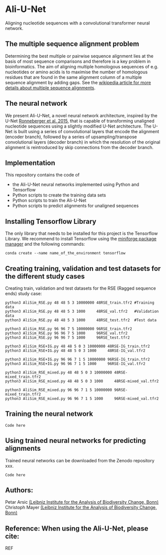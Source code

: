 # Ali-U-Net
Aligning nucleotide sequences with a convolutional transformer neural network.

## The multiple sequence alignment problem
Determining the best multiple or pairwise sequence alignment lies at the basis of most sequence comparisons and therefore is a key problem in bioinformatics. The aim of aligning multiple homologous sequences of e.g. nucleotides or amino acids is to maximise the number of homologous residues that are found in the same alignment column of a multiple sequence alignment by adding gaps. See the [wikipedia article for more details about multiple sequence alignments](https://en.wikipedia.org/wiki/Multiple_sequence_alignment).

## The neural network
We present Ali-U-Net, a novel neural network architecture, inspired by the U-Net [Ronneberger et al. 2015](http://arxiv.org/abs/1505.04597), that is capable of transforming unaligned nucleotide sequences using a slightly modified U-Net architecture. The U-Net is built using a series of convolutional layers that encode the alignment (encoder branch), followed by a series of upsampling/transpose convolutional layers (decoder branch) in which the resolution of the original alignment is reintroduced by skip connections from the decoder branch. 

## Implementation
This repository contains the code of 
- the Ali-U-Net neural networks implemented using Python and Tensorflow
- Python scripts to create the training data sets
- Python scripts to train the Ali-U-Net
- Python scripts to predict alignments for unaligned sequences

## Installing Tensorflow Library
The only library that needs to be installed for this project is the Tensorflow Library.
We recommend to install Tensorflow using the [miniforge package manager](https://github.com/conda-forge/miniforge)
and the following commands:
```
conda create --name name_of_the_environment tensorflow
```

## Creating training, validation and test datasets for the different study cases
Creating train, validation and test datasets for the RSE (Ragged sequence ends) study case:
```
python3 AliSim_RSE.py 48 48 5 3 10000000 48RSE_train.tfr2 #Training data
python3 AliSim_RSE.py 48 48 5 3 1000     48RSE_val.tfr2   #Validation data
python3 AliSim_RSE.py 48 48 5 3 1000     48RSE_test.tfr2  #Test data

python3 AliSim_RSE.py 96 96 7 5 10000000 96RSE_train.tfr2
python3 AliSim_RSE.py 96 96 7 5 1000     96RSE_val.tfr2
python3 AliSim_RSE.py 96 96 7 5 1000     96RSE_test.tfr2

python3 AliSim_RSE+IG.py 48 48 5 0 3 10000000 48RSE-IG_train.tfr2
python3 AliSim_RSE+IG.py 48 48 5 0 3 1000     48RSE-IG_val.tfr2

python3 AliSim_RSE+IG.py 96 96 7 1 5 10000000 96RSE-IG_train.tfr2
python3 AliSim_RSE+IG.py 96 96 7 1 5 1000     96RSE-IG_val.tfr2

python3 AliSim_RSE_mixed.py 48 48 5 0 3 10000000 48RSE-mixed_train.tfr2
python3 AliSim_RSE_mixed.py 48 48 5 0 3 1000     48RSE-mixed_val.tfr2

python3 AliSim_RSE_mixed.py 96 96 7 1 5 10000000 96RSE-mixed_train.tfr2
python3 AliSim_RSE_mixed.py 96 96 7 1 5 1000     96RSE-mixed_val.tfr2
```

## Training the neural network

```
Code here 
```

## Using trained neural networks for predicting alignments
Trained neural networks can be downloaded from the Zenodo repository xxx.

```
Code here 
```

## Authors:
Petar Arsic [(Leibniz Institute for the Analysis of Biodiversity Change, Bonn)](https://bonn.leibniz-lib.de/de/forschung)\
Christoph Mayer [(Leibniz Institute for the Analysis of Biodiversity Change, Bonn)](https://bonn.leibniz-lib.de/de/forschung)

## Reference: When using the Ali-U-Net, please cite:
REF


